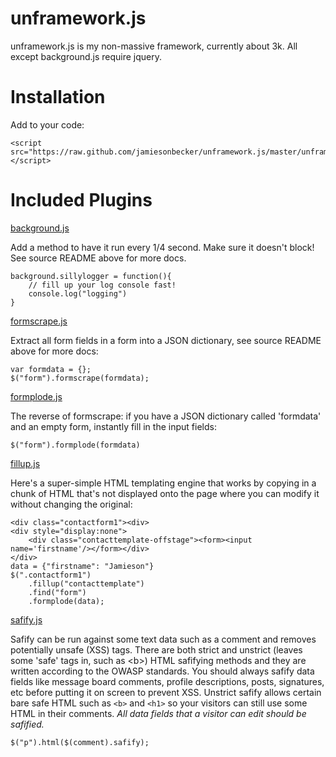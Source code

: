 unframework.js
==============

unframework.js is my non-massive framework, currently about 3k. All except background.js require jquery.

Installation
============

Add to your code:

    <script src="https://raw.github.com/jamiesonbecker/unframework.js/master/unframework.js"></script>


Included Plugins
================

[background.js](https://github.com/jamiesonbecker/background.js)

Add a method to have it run every 1/4 second. Make sure it doesn't block! See source README above for more docs.

    background.sillylogger = function(){
        // fill up your log console fast!
        console.log("logging")
    }



[formscrape.js](https://github.com/jamiesonbecker/formscrape.js)

Extract all form fields in a form into a JSON dictionary, see source README above for more docs:

    var formdata = {};
    $("form").formscrape(formdata);



[formplode.js](https://github.com/jamiesonbecker/formplode.js)

The reverse of formscrape: if you have a JSON dictionary called 'formdata' and an empty form, instantly fill in the input fields:

    $("form").formplode(formdata)



[fillup.js](https://github.com/jamiesonbecker/fillup.js)

Here's a super-simple HTML templating engine that works by copying in a chunk of HTML that's not displayed onto the page where you can modify it without changing the original:

    <div class="contactform1"><div>
    <div style="display:none">
        <div class="contacttemplate-offstage"><form><input name='firstname'/></form></div>
    </div>
    data = {"firstname": "Jamieson"}
    $(".contactform1")
        .fillup("contacttemplate")
        .find("form")
        .formplode(data);


[safify.js](https://github.com/jamiesonbecker/safify.js)

Safify can be run against some text data such as a comment and removes potentially unsafe (XSS) tags. There are both strict and unstrict (leaves some 'safe' tags in, such as &lt;b&gt;) HTML safifying methods and they are written according to the OWASP standards. You should always safify data fields like message board comments, profile descriptions, posts, signatures, etc before putting it on screen to prevent XSS. Unstrict safify allows certain bare safe HTML such as `<b>` and `<h1>` so your visitors can still use some HTML in their comments. *All data fields that a visitor can edit should be safified.*

    $("p").html($(comment).safify);



